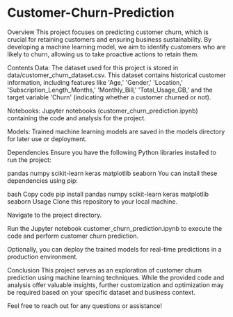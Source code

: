 # Customer-Churn-Prediction

Overview
This project focuses on predicting customer churn, which is crucial for retaining customers and ensuring business sustainability. By developing a machine learning model, we aim to identify customers who are likely to churn, allowing us to take proactive actions to retain them.

Contents
Data: The dataset used for this project is stored in data/customer_churn_dataset.csv. This dataset contains historical customer information, including features like 'Age,' 'Gender,' 'Location,' 'Subscription_Length_Months,' 'Monthly_Bill,' 'Total_Usage_GB,' and the target variable 'Churn' (indicating whether a customer churned or not).

Notebooks: Jupyter notebooks (customer_churn_prediction.ipynb) containing the code and analysis for the project.

Models: Trained machine learning models are saved in the models directory for later use or deployment.

Dependencies
Ensure you have the following Python libraries installed to run the project:

pandas
numpy
scikit-learn
keras
matplotlib
seaborn
You can install these dependencies using pip:

bash
Copy code
pip install pandas numpy scikit-learn keras matplotlib seaborn
Usage
Clone this repository to your local machine.

Navigate to the project directory.

Run the Jupyter notebook customer_churn_prediction.ipynb to execute the code and perform customer churn prediction.

Optionally, you can deploy the trained models for real-time predictions in a production environment.

Conclusion
This project serves as an exploration of customer churn prediction using machine learning techniques. While the provided code and analysis offer valuable insights, further customization and optimization may be required based on your specific dataset and business context.

Feel free to reach out for any questions or assistance!


